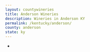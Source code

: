 ```yaml
---
layout: countywineries
title: Anderson Wineries
description: Wineries in Anderson KY
permalink: /kentucky/anderson/
county: anderson
state: ky
---
```

-
